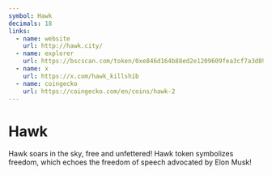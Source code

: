 ```yaml
---
symbol: Hawk
decimals: 18
links:
  - name: website
    url: http://hawk.city/
  - name: explorer
    url: https://bscscan.com/token/0xe846d164b88ed2e1209609fea3cf7a3d89d70d2d
  - name: x
    url: https://x.com/hawk_killshib
  - name: coingecko
    url: https://coingecko.com/en/coins/hawk-2
---
```


# Hawk

Hawk soars in the sky, free and unfettered! Hawk token symbolizes freedom, which echoes the freedom of speech advocated by Elon Musk!
